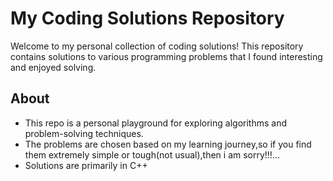 # My Coding Solutions Repository

Welcome to my personal collection of coding solutions! This repository contains solutions to various programming problems that I found interesting and enjoyed solving.  

## About
- This repo is a personal playground for exploring algorithms and problem-solving techniques.
- The problems are chosen based on my learning journey,so if you find them extremely simple or tough(not usual),then i am sorry!!!...
- Solutions are primarily in C++
